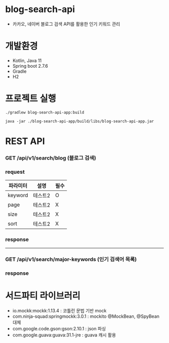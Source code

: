 # blog-search-api
- 카카오, 네이버 블로그 검색 API를 활용한 인기 키워드 관리

# 개발환경
- Kotlin, Java 11
- Spring boot 2.7.6
- Gradle
- H2

# 프로젝트 실행
```
./gradlew blog-search-api-app:build 
```
```
java -jar ./blog-search-api-app/build/libs/blog-search-api-app.jar
```

# REST API 
### GET /api/v1/search/blog (블로그 검색)
### request
|파라미터|설명|필수|
|------|---|---|
|keyword|테스트2|O|
|page|테스트2|X|
|size|테스트2|X|
|sort|테스트2|X|

### response
---

### GET /api/v1/search/major-keywords (인기 검색어 목록)
### response

# 서드파티 라이브러리
- io.mockk:mockk:1.13.4 : 코틀린 문법 기반 mock 
- com.ninja-squad:springmockk:3.0.1 : mockito @MockBean, @SpyBean 대체
- com.google.code.gson:gson:2.10.1 : json 파싱
- com.google.guava:guava:31.1-jre : guava 캐시 활용
